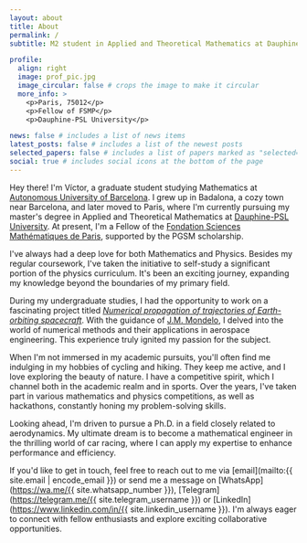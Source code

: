 ```yaml
---
layout: about
title: About
permalink: /
subtitle: M2 student in Applied and Theoretical Mathematics at Dauphine-PSL University

profile:
  align: right
  image: prof_pic.jpg
  image_circular: false # crops the image to make it circular
  more_info: >
    <p>Paris, 75012</p>
    <p>Fellow of FSMP</p>
    <p>Dauphine-PSL University</p>

news: false # includes a list of news items
latest_posts: false # includes a list of the newest posts
selected_papers: false # includes a list of papers marked as "selected={true}"
social: true # includes social icons at the bottom of the page
---
```


Hey there! I'm Víctor, a graduate student studying Mathematics at [Autonomous University of Barcelona](https://www.uab.cat/). I grew up in Badalona, a cozy town near Barcelona, and later moved to Paris, where I'm currently pursuing my master's degree in Applied and Theoretical Mathematics at [Dauphine-PSL University](https://dauphine.psl.eu/). At present, I'm a Fellow of the [Fondation Sciences Mathématiques de Paris](https://sciencesmaths-paris.fr/en/), supported by the PGSM scholarship.

I've always had a deep love for both Mathematics and Physics. Besides my regular coursework, I've taken the initiative to self-study a significant portion of the physics curriculum. It's been an exciting journey, expanding my knowledge beyond the boundaries of my primary field.

During my undergraduate studies, I had the opportunity to work on a fascinating project titled _[Numerical propagation of trajectories of Earth-orbiting spacecraft](https://github.com/victorballester7/final-bachelor-thesis)_. With the guidance of [J.M. Mondelo](https://bgsmath.cat/people/?person=josep-maria-mondelo), I delved into the world of numerical methods and their applications in aerospace engineering. This experience truly ignited my passion for the subject.

When I'm not immersed in my academic pursuits, you'll often find me indulging in my hobbies of cycling and hiking. They keep me active, and I love exploring the beauty of nature. I have a competitive spirit, which I channel both in the academic realm and in sports. Over the years, I've taken part in various mathematics and physics competitions, as well as hackathons, constantly honing my problem-solving skills.

Looking ahead, I'm driven to pursue a Ph.D. in a field closely related to aerodynamics. My ultimate dream is to become a mathematical engineer in the thrilling world of car racing, where I can apply my expertise to enhance performance and efficiency.

If you'd like to get in touch, feel free to reach out to me via [email](mailto:{{ site.email | encode_email }}) or send me a message on [WhatsApp](https://wa.me/{{ site.whatsapp_number }}), [Telegram](https://telegram.me/{{ site.telegram_username }}) or [LinkedIn](https://www.linkedin.com/in/{{ site.linkedin_username }}). I'm always eager to connect with fellow enthusiasts and explore exciting collaborative opportunities.

<!-- Tell the world about yourself. Link to your favorite [subreddit](http://reddit.com). You can put a picture in, too. The code is already in, just name your picture `prof_pic.jpg` and put it in the `img/` folder.

Put your address / P.O. box / other info right below your picture. You can also disable any of these elements by editing `profile` property of the YAML header of your `_pages/about.md`. Edit `_bibliography/papers.bib` and Jekyll will render your [publications page](/al-folio/publications/) automatically.

Link to your social media connections, too. This theme is set up to use [Font Awesome icons](http://fortawesome.github.io/Font-Awesome/) and [Academicons](https://jpswalsh.github.io/academicons/), like the ones below. Add your Facebook, Twitter, LinkedIn, Google Scholar, or just disable all of them. -->
